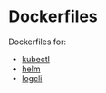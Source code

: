 # Dockerfiles

Dockerfiles for:

- [kubectl](https://kubernetes.io/docs/tasks/tools/install-kubectl/)
- [helm](https://helm.sh/)
- [logcli](https://github.com/grafana/loki/blob/master/docs/logcli.md)
